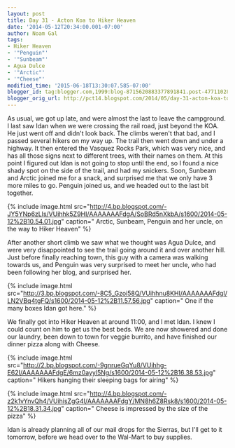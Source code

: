 ```yaml
---
layout: post
title: Day 31 - Acton Koa to Hiker Heaven
date: '2014-05-12T20:34:00.001-07:00'
author: Noam Gal
tags:
- Hiker Heaven
- '"Penguin"'
- '"Sunbeam"'
- Agua Dulce
- '"Arctic"'
- '"Cheese"'
modified_time: '2015-06-18T13:30:07.585-07:00'
blogger_id: tag:blogger.com,1999:blog-8715620883377891841.post-4771102811130732121
blogger_orig_url: http://pct14.blogspot.com/2014/05/day-31-acton-koa-to-hiker-heaven.html
---
```


As usual, we got up late, and were almost the last to leave the campground. I last saw Idan when we were crossing the rail road, just beyond the KOA. He just went off and didn't look back. The climbs weren't that bad, and I passed several hikers on my way up. The trail then went down and under a highway. It then entered the Vasquez Rocks Park, which was very nice, and has all those signs next to different trees, with their names on them. At this point I figured out Idan is not going to stop until the end, so I found a nice shady spot on the side of the trail, and had my snickers. Soon, Sunbeam and Arctic joined me for a snack, and surprised me that we only have 3 more miles to go. Penguin joined us, and we headed out to the last bit together.

{% include image.html src="http://4.bp.blogspot.com/-JY5YNp6zLls/VUihhk5Z9HI/AAAAAAAFdgA/SoBRd5nXkbA/s1600/2014-05-12%2B10.54.01.jpg" caption=" Arctic, Sunbeam, Penguin and her uncle, on the way to Hiker Heaven" %}

After another short climb we saw what we thought was Agua Dulce, and were very disappointed to see the trail going around it and over another hill. Just before finally reaching town, this guy with a camera was walking towards us, and Penguin was very surprised to meet her uncle, who had been following her blog, and surprised her.

{% include image.html src="http://3.bp.blogspot.com/-8C5_Gzoi58Q/VUihhnu8KHI/AAAAAAAFdgI/LN2VBq4tgFQ/s1600/2014-05-12%2B11.57.56.jpg" caption=" One if the many boxes Idan got here." %}

We finally got into Hiker Heaven at around 11:00, and I met Idan. I knew I could count on him to get us the best beds. We are now showered and done our laundry, been down to town for veggie burrito, and have finished our dinner pizza along with Cheese.

{% include image.html src="http://2.bp.blogspot.com/-9gnrueGqYu8/VUihhg-E62I/AAAAAAAFdgE/6mz0ayyl5Ng/s1600/2014-05-12%2B16.38.53.jpg" caption=" Hikers hanging their sleeping bags for airing" %}

{% include image.html src="http://4.bp.blogspot.com/-z2k1vYnvQh4/VUihisZgG4I/AAAAAAAFdgY/MN8h6Z8Rsk8/s1600/2014-05-12%2B18.31.34.jpg" caption=" Cheese is impressed by the size of the pizza" %}

Idan is already planning all of our mail drops for the Sierras, but I'll get to it tomorrow, before we head over to the Wal-Mart to buy supplies.
